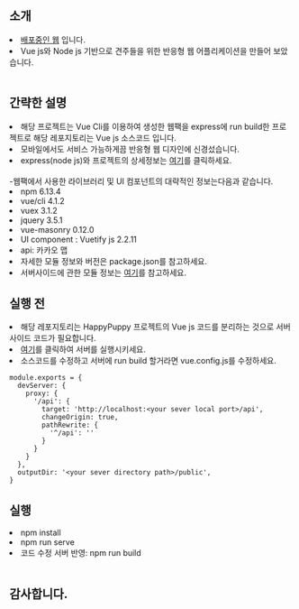 <h2>소개</h2>
<li><a href="http://54.180.93.116/">배포중인 웹</a> 입니다.</li>
<li>Vue js와 Node js 기반으로 견주들을 위한 반응형 웹 어플리케이션을 만들어 보았습니다.</li><br>

<h2>간략한 설명</h2>
<li>해당 프로젝트는 Vue Cli를 이용하여 생성한 웹팩을 express에 run build한 프로젝트로 해당 레포지토리는 Vue js 소스코드 입니다.</li>
<li>모바일에서도 서비스 가능하게끔 반응형 웹 디자인에 신경섰습니다.</li>
<li>express(node js)와 프로젝트의 상세정보는 <a href="https://github.com/SangkyuGoodboyYesDoitsgoi/HappyPuppy">여기</a>를 클릭하세요.</li>
<br>
-웹팩에서 사용한 라이브러리 및 UI 컴포넌트의 대략적인 정보는다음과 같습니다.<br>
<li>npm 6.13.4</li>
<li>vue/cli 4.1.2</li>
<li>vuex 3.1.2</li>
<li>jquery 3.5.1</li>
<li>vue-masonry 0.12.0</li>
<li>UI component : Vuetify js 2.2.11</li>
<li>api: 카카오 맵</li>
<li>자세한 모듈 정보와 버전은 package.json를 참고하세요.</li>
<li>서버사이드에 관한 모듈 정보는 <a href="https://github.com/SangkyuGoodboyYesDoitsgoi/HappyPuppy/blob/master/package.json">여기</a>를 참고하세요.</li>

<h2>실행 전</h2>
<li>해당 레포지토리는 HappyPuppy 프로젝트의 Vue js 코드를 분리하는 것으로 서버사이드 코드가 필요합니다.</li>
<li><a href="https://github.com/SangkyuGoodboyYesDoitsgoi/HappyPuppy">여기</a>를 클릭하여 서버를 실행시키세요.</li>
<li>소스코드를 수정하고 서버에 run build 할거라면 vue.config.js를 수정하세요.</li>

    module.exports = { 
      devServer: { 
        proxy: { 
          '/api': { 
            target: 'http://localhost:<your sever local port>/api',
            changeOrigin: true, 
            pathRewrite: { 
              '^/api': ''
            } 
          } 
        } 
      },
      outputDir: '<your sever directory path>/public',
    }
      

<h2>실행</h2>
<li>npm install</li>
<li>npm run serve</li>
<li>코드 수정 서버 반영: npm run build</li>

<br>
<h2>감사합니다.</h2>

